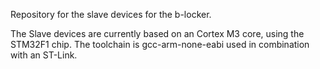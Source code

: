 Repository for the slave devices for the b-locker.

The Slave devices are currently based on an Cortex M3 core, using the STM32F1 chip.
The toolchain is gcc-arm-none-eabi used in combination with an ST-Link.
